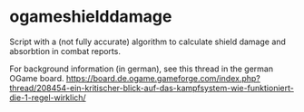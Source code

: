 # ogameshielddamage
Script with a (not fully accurate) algorithm to calculate shield damage and absorbtion in combat reports.

For background information (in german), see this thread in the german OGame board.
https://board.de.ogame.gameforge.com/index.php?thread/208454-ein-kritischer-blick-auf-das-kampfsystem-wie-funktioniert-die-1-regel-wirklich/
